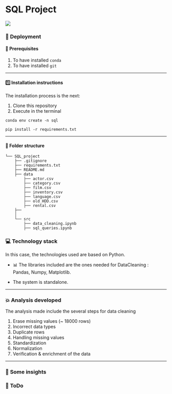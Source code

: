 # SQL Project
![](https://giphy.com/gifs/Giflytics-jazminantoinette-roll-safe-giflytics-GbH8vRmrNHdVZhouBt.gif")



### :nut_and_bolt: **Deployment**
#### :key: Prerequisites
1. To have installed `conda`
2. To have installed `git`

---
#### :one: Installation instructions
The installation process is the next:
  1. Clone this repository
  2. Execute in the terminal
   
   `conda env create -n sql` 

   `pip install -r requirements.txt`


---
#### :file_folder: **Folder structure**
```
└── SQL_project
    ├── .gitignore
    ├── requirements.txt
    ├── README.md
    ├── data
        ├── actor.csv
        ├── category.csv
        ├── film.csv
        ├── inventory.csv
        ├── language.csv
        ├── old_HDD.csv
        ├── rental.csv
    ├── 
    │   
    └── src
        ├── data_cleaning.ipynb
        ├── sql_queries.ipynb

```



### :computer: **Technology stack**
In this case, the technologies used are based on Python.

- :bar_chart: The libraries included are the ones needed for DataCleaning : Pandas, Numpy, Matplotlib.

- The system is standalone.

------
### :boom: **Analysis developed**
The analysis made include the several steps for data cleaning
1. Erase missing values (~ 18000 rows)
2. Incorrect data types
3. Duplicate rows
4. Handling missing values
5. Standardization
6. Normalization
7. Verification & enrichment of the data
   

----
### :pushpin: **Some insights**



####


### :shit: **ToDo**

